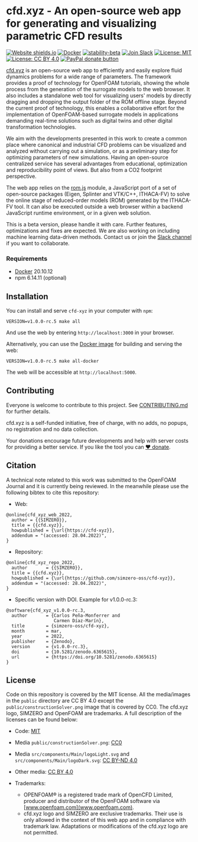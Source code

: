 # cfd.xyz - An open-source web app for generating and visualizing parametric CFD results

[![Website shields.io](https://img.shields.io/website-up-down-green-red/http/shields.io.svg)](http://cfd.xyz)
[![Docker](https://badgen.net/badge/icon/docker?icon=docker&label)](https://github.com/orgs/simzero-oss/packages/container/package/cfd-xyz)
[![stability-beta](https://img.shields.io/badge/stability-beta-33bbff.svg)](https://github.com/simzero-oss/cfd-xyz/releases)
[![Join Slack](https://img.shields.io/badge/Join%20us%20on-Slack-e01563.svg)](https://join.slack.com/t/cfd-xyz/shared_invite/zt-15qjacmzo-1woWqeklQ0IeXZb_F6ueaQ)
[![License: MIT](https://img.shields.io/badge/License-MIT-yellow.svg)](https://github.com/simzero-oss/cfd-xyz/blob/main/LICENSE)
[![License: CC BY 4.0](https://img.shields.io/badge/License-CC%20BY%204.0-lightgrey.svg)](https://creativecommons.org/licenses/by/4.0/)
[![PayPal donate button](https://img.shields.io/badge/paypal-donate-red.svg)](https://www.paypal.com/donate/?hosted_button_id=KKB4LH96E59A4)

[cfd.xyz](http://cfd.xyz) is an open-source web app to efficiently and easily explore fluid dynamics problems for a wide range of parameters. The framework provides a proof of technology for OpenFOAM tutorials, showing the whole process from the generation of the surrogate models to the web browser. It also includes a standalone web tool for visualizing users' models by directly dragging and dropping the output folder of the ROM offline stage. Beyond the current proof of technology, this enables a collaborative effort for the implementation of OpenFOAM-based surrogate models in applications demanding real-time solutions such as digital twins and other digital transformation technologies.

We aim with the developments presented in this work to create a common place where canonical and industrial CFD problems can be visualized and analyzed without carrying out a simulation, or as a preliminary step for optimizing parameters of new simulations. Having an open-source centralized service has several advantages from educational, optimization and reproducibility point of views. But also from a CO2 footprint perspective.

The web app relies on the [rom.js](https://github.com/simzero-oss/rom-js) module, a JavaScript port of a set of open-source packages (Eigen, Splinter and VTK/C++, ITHACA-FV) to solve the online stage of reduced-order models (ROM) generated by the ITHACA-FV tool. It can also be executed outside a web browser within a backend JavaScript runtime environment, or in a given web solution.


This is a beta version, please handle it with care. Further features, optimizations and fixes are expected. We are also working on including machine learning data-driven methods. Contact us or join the [Slack channel](https://join.slack.com/t/cfd-xyz/shared_invite/zt-12uquswo6-FFVy95vRjfMF~~t8j~UBHA) if you want to collaborate.

### Requirements

* [Docker](https://www.docker.com/get-started) 20.10.12
* npm 6.14.11 (optional)

## Installation

You can install and serve `cfd-xyz` in your computer with `npm`:

```
VERSION=v1.0.0-rc.5 make all
```

And use the web by entering `http://localhost:3000` in your browser.

Alternatively, you can use the [Docker image](https://github.com/orgs/simzero-oss/packages/container/package/cfd-xyz) for building and serving the web:

```
VERSION=v1.0.0-rc.5 make all-docker
```

The web will be accessible at `http://localhost:5000`.

## Contributing

Everyone is welcome to contribute to this project. See [CONTRIBUTING.md](https://github.com/simzero-oss/cfd-xyz/blob/main/CONTRIBUTING.md) for further details.

cfd.xyz is a self-funded initiative, free of charge, with no adds, no popups, no registration and no data collection.

Your donations encourage future developments and help with server costs for providing a better service. If you like the tool you can [:heart: donate](https://www.paypal.com/donate/?hosted_button_id=KKB4LH96E59A4).

## Citation

A technical note related to this work was submitted to the OpenFOAM Journal and it is currently being reviewed. In the meanwhile please use the following bibtex to cite this repository:

- Web:
```
@online{cfd_xyz_web_2022,
  author = {{SIMZERO}},
  title = {{cfd.xyz}},
  howpublished = {\url{https://cfd-xyz}},
  addendum = "(accessed: 28.04.2022)",
}
```

- Repository:
```
@online{cfd_xyz_repo_2022,
  author       = {{SIMZERO}},
  title = {{cfd.xyz}},
  howpublished = {\url{https://github.com/simzero-oss/cfd-xyz}},
  addendum = "(accessed: 28.04.2022)",
}
```

- Specific version with DOI. Example for v1.0.0-rc.3:
```
@software{cfd_xyz_v1.0.0-rc.3,
  author       = {Carlos Peña-Monferrer and
                  Carmen Díaz-Marín},
  title        = {simzero-oss/cfd-xyz},
  month        = mar,
  year         = 2022,
  publisher    = {Zenodo},
  version      = {v1.0.0-rc.3},
  doi          = {10.5281/zenodo.6365615},
  url          = {https://doi.org/10.5281/zenodo.6365615}
}
```

## License

Code on this repository is covered by the MIT license. All the media/images in the `public` directory are CC BY 4.0 except the `public/constructionSolver.png` image that is covered by CC0. The cfd.xyz logo, SIMZERO and OpenFOAM are trademarks. A full description of the licenses can be found below:

* Code: [MIT](https://github.com/simzero-oss/cfd-xyz/blob/main/LICENSE)
* Media `public/constructionSolver.png`: [CC0](https://github.com/simzero-oss/cfd-xyz/blob/main/LICENSE-CC-0)
* Media `src/components/Main/logoLight.svg` and `src/components/Main/logoDark.svg`: [CC BY-ND 4.0](https://github.com/simzero-oss/cfd-xyz/blob/main/LICENSE-CC-BY-ND) 
* Other media: [CC BY 4.0](https://github.com/simzero-oss/cfd-xyz/blob/main/LICENSE-CC-BY)

* Trademarks:
  - OPENFOAM® is a registered trade mark of OpenCFD Limited, producer and distributor of the OpenFOAM software via [www.openfoam.com](www.openfoam.com).
  - cfd.xyz logo and SIMZERO are exclusive trademarks. Their use is only allowed in the context of this web app and in compliance with trademark law. Adaptations or modifications of the cfd.xyz logo are not permitted.
